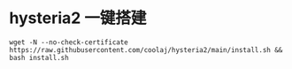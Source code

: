# hysteria2 一键搭建

```
wget -N --no-check-certificate https://raw.githubusercontent.com/coolaj/hysteria2/main/install.sh && bash install.sh
```
